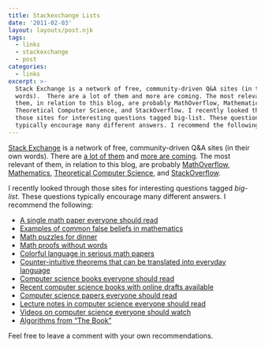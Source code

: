 ```yaml
---
title: Stackexchange Lists
date: '2011-02-03'
layout: layouts/post.njk
tags:
  - links
  - stackexchange
  - post
categories:
  - links
excerpt: >-
  Stack Exchange is a network of free, community-driven Q&A sites (in their own
  words).  There are a lot of them and more are coming. The most relevant of
  them, in relation to this blog, are probably MathOverflow, Mathematics,
  Theoretical Computer Science, and StackOverflow. I recently looked through
  those sites for interesting questions tagged big-list. These questions
  typically encourage many different answers. I recommend the following:
---
```

[Stack Exchange](http://stackexchange.com/) is a network of free, community-driven Q&amp;A sites (in their own words). There are [a lot of them](http://stackexchange.com/sites) and [more are coming](http://area51.stackexchange.com/). The most relevant of them, in relation to this blog, are probably [MathOverflow](http://mathoverflow.net/), [Mathematics](http://math.stackexchange.com/), [Theoretical Computer Science](http://cstheory.stackexchange.com/), and [StackOverflow](http://stackoverflow.com/).

I recently looked through those sites for interesting questions tagged *big-list*. These questions typically encourage many different answers. I recommend the following:

*   [A single math paper everyone should read](http://mathoverflow.net/questions/2144/a-single-paper-everyone-should-read)
*   [Examples of common false beliefs in mathematics](http://mathoverflow.net/questions/23478/examples-of-common-false-beliefs-in-mathematics)
*   [Math puzzles for dinner](http://mathoverflow.net/questions/29323/math-puzzles-for-dinner)
*   [Math proofs without words](http://mathoverflow.net/questions/8846/proofs-without-words)
*   [Colorful language in serious math papers](http://mathoverflow.net/questions/22299/what-are-some-examples-of-colorful-language-in-serious-mathematics-papers)
*   [Counter-intuitive theorems that can be translated into everyday language](http://math.stackexchange.com/questions/250/a-challenge-by-r-p-feynman-give-counter-intuitive-theorems-that-can-be-transl)
*   [Computer science books everyone ](http://cstheory.stackexchange.com/questions/3253/what-books-should-everyone-read)[should read](http://cstheory.stackexchange.com/questions/3253/what-books-should-everyone-read)
*   [Recent computer science books with online drafts available](http://cstheory.stackexchange.com/questions/3540/what-are-the-recent-tcs-books-whose-drafts-are-available-online/)
*   [Computer science papers everyone should read](http://cstheory.stackexchange.com/questions/1168/what-papers-should-everyone-read)
*   [Lecture notes in computer science everyone should read](http://cstheory.stackexchange.com/questions/4074/what-lecture-notes-should-everyone-read/)
*   [Videos on computer science everyone ](http://cstheory.stackexchange.com/questions/1198/what-videos-should-everybody-watch)[should watch](http://cstheory.stackexchange.com/questions/1198/what-videos-should-everybody-watch)
*   [Algorithms from &#8220;The Book&#8221;](http://cstheory.stackexchange.com/questions/189/algorithms-from-the-book)

Feel free to leave a comment with your own recommendations.
